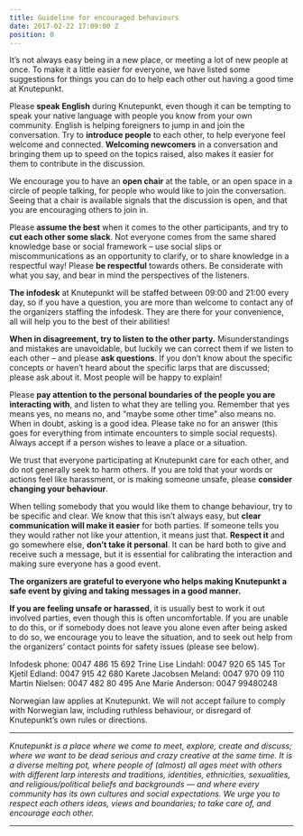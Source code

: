 ```yaml
---
title: Guideline for encouraged behaviours
date: 2017-02-22 17:09:00 Z
position: 0
---
```


It’s not always easy being in a new place, or meeting a lot of new people at once. To make it a little easier for everyone, we have listed some suggestions for things you can do to help each other out having a good time at Knutepunkt.

Please **speak English** during Knutepunkt, even though it can be tempting to speak your native language with people you know from your own community. English is helping foreigners to jump in and join the conversation. Try to **introduce people** to each other, to help everyone feel welcome and connected. **Welcoming newcomers** in a conversation and bringing them up to speed on the topics raised, also makes it easier for them to contribute in the discussion.

We encourage you to have an **open chair** at the table, or an open space in a circle of people talking, for people who would like to join the conversation. Seeing that a chair is available signals that the discussion is open, and that you are encouraging others to join in.

Please **assume the best** when it comes to the other participants, and try to **cut each other some slack**. Not everyone comes from the same shared knowledge base or social framework – use social slips or miscommunications as an opportunity to clarify, or to share knowledge in a respectful way! Please **be respectful** towards others. Be considerate with what you say, and bear in mind the perspectives of the listeners.

**The infodesk** at Knutepunkt will be staffed between 09:00 and 21:00 every day, so if you have a question, you are more than welcome to contact any of the organizers staffing the infodesk. They are there for your convenience, all will help you to the best of their abilities!

**When in disagreement, try to listen to the other party.** Misunderstandings and mistakes are unavoidable, but luckily we can correct them if we listen to each other – and please **ask questions**. If you don’t know about the specific concepts or haven’t heard about the specific larps that are discussed; please ask about it. Most people will be happy to explain!

Please **pay attention to the personal boundaries of the people you are interacting with**, and listen to what they are telling you. Remember that yes means yes, no means no, and “maybe some other time” also means no. When in doubt, asking is a good idea. Please take no for an answer (this goes for everything from intimate encounters to simple social requests). Always accept if a person wishes to leave a place or a situation.

We trust that everyone participating at Knutepunkt care for each other, and do not generally seek to harm others. If you are told that your words or actions feel like harassment, or is making someone unsafe, please **consider changing your behaviour**.

When telling somebody that you would like them to change behaviour, try to be specific and clear. We know that this isn’t always easy, but **clear communication will make it easier** for both parties. If someone tells you they would rather not like your attention, it means just that. **Respect it** and go somewhere else, **don’t take it personal**. It can be hard both to give and receive such a message, but it is essential for calibrating the interaction and making sure everyone has a good event.

**The organizers are grateful to everyone who helps making Knutepunkt a safe event by giving and taking messages in a good manner.**

**If you are feeling unsafe or harassed**, it is usually best to work it out involved parties, even though this is often uncomfortable. If you are unable to do this, or if somebody does not leave you alone even after being asked to do so, we encourage you to leave the situation, and to seek out help from the organizers’ contact points for safety issues (please see below).

Infodesk phone: 0047 486 15 692
Trine Lise Lindahl: 0047 920 65 145
Tor Kjetil Edland: 0047 915 42 680
Karete Jacobsen Meland: 0047 970 09 110
Martin Nielsen: 0047 482 80 495
Ane Marie Anderson: 0047 99480248

Norwegian law applies at Knutepunkt. We will not accept failure to comply with Norwegian law, including ruthless behaviour, or disregard of Knutepunkt’s own rules or directions.

---

_Knutepunkt is a place where we come to meet, explore, create and discuss; where we want to be dead serious and crazy creative at the same time. It is a diverse melting pot, where people of (almost) all ages meet with others with different larp interests and traditions, identities, ethnicities, sexualities, and religious/political beliefs and backgrounds –– and where every community has its own cultures and social expectations. We urge you to respect each others ideas, views and boundaries; to take care of, and encourage each other._

---